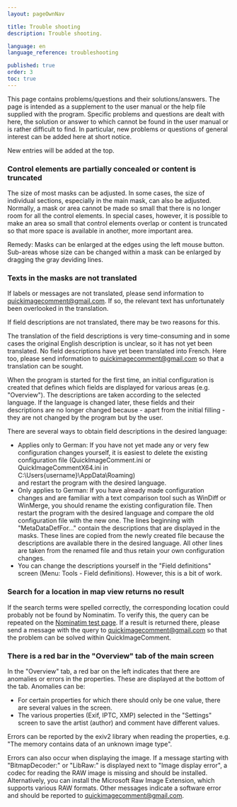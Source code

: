 ```yaml
---
layout: pageOwnNav

title: Trouble shooting
description: Trouble shooting.

language: en
language_reference: troubleshooting

published: true
order: 3
toc: true
---
```


This page contains problems/questions and their solutions/answers. The page is intended as a supplement to the user manual or the help file supplied with the program. Specific problems and questions are dealt with here, the solution or answer to which cannot be found in the user manual or is rather difficult to find. In particular, new problems or questions of general interest can be added here at short notice.

New entries will be added at the top.

### Control elements are partially concealed or content is truncated
The size of most masks can be adjusted. In some cases, the size of individual sections, especially in the main mask, can also be adjusted. Normally, a mask or area cannot be made so small that there is no longer room for all the control elements. In special cases, however, it is possible to make an area so small that control elements overlap or content is truncated so that more space is available in another, more important area.

Remedy: Masks can be enlarged at the edges using the left mouse button. Sub-areas whose size can be changed within a mask can be enlarged by dragging the gray deviding lines.

### Texts in the masks are not translated
If labels or messages are not translated, please send information to <a href="mailto:quickimagecomment@gmail.com">quickimagecomment@gmail.com</a>. If so, the relevant text has unfortunately been overlooked in the translation.

If field descriptions are not translated, there may be two reasons for this.

The translation of the field descriptions is very time-consuming and in some cases the original English description is unclear, so it has not yet been translated. No field descriptions have yet been translated into French. Here too, please send information to <a href="mailto:quickimagecomment@gmail.com">quickimagecomment@gmail.com</a> so that a translation can be sought.

When the program is started for the first time, an initial configuration is created that defines which fields are displayed for various areas (e.g. "Overview"). The descriptions are taken according to the selected language. If the language is changed later, these fields and their descriptions are no longer changed because - apart from the initial filling - they are not changed by the program but by the user.

There are several ways to obtain field descriptions in the desired language:

* Applies only to German: If you have not yet made any or very few configuration changes yourself, it is easiest to delete the existing configuration file (QuickImageComment.ini or QuickImageCommentX64.ini in<br>C:\Users\{username}\AppData\Roaming)<br>and restart the program with the desired language.
* Only applies to German: If you have already made configuration changes and are familiar with a text comparison tool such as WinDiff or WinMerge, you should rename the existing configuration file. Then restart the program with the desired language and compare the old configuration file with the new one. The lines beginning with "MetaDataDefFor..." contain the descriptions that are displayed in the masks. These lines are copied from the newly created file because the descriptions are available there in the desired language. All other lines are taken from the renamed file and thus retain your own configuration changes.
* You can change the descriptions yourself in the "Field definitions" screen (Menu: Tools - Field definitions). However, this is a bit of work.

### Search for a location in map view returns no result
If the search terms were spelled correctly, the corresponding location could probably not be found by Nominatim. To verify this, the query can be repeated on the [Nominatim test page](https://nominatim.openstreetmap.org/ui/search.html). If a result is returned there, please send a message with the query to <a href="mailto:quickimagecomment@gmail.com">quickimagecomment@gmail.com</a> so that the problem can be solved within QuickImageComment.

### There is a red bar in the "Overview" tab of the main screen
In the "Overview" tab, a red bar on the left indicates that there are anomalies or errors in the properties. These are displayed at the bottom of the tab. Anomalies can be:
* For certain properties for which there should only be one value, there are several values in the screen.
* The various properties (Exif, IPTC, XMP) selected in the "Settings" screen to save the artist (author) and comment have different values.

Errors can be reported by the exiv2 library when reading the properties, e.g. "The memory contains data of an unknown image type".

Errors can also occur when displaying the image. If a message starting with "BitmapDecoder:" or "LibRaw:" is displayed next to "Image display error", a codec for reading the RAW image is missing and should be installed. Alternatively, you can install the Microsoft Raw Image Extension, which supports various RAW formats. Other messages indicate a software error and should be reported to <a href="mailto:quickimagecomment@gmail.com">quickimagecomment@gmail.com</a>.

